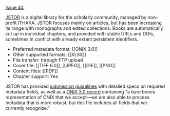 [Issue 44](https://github.com/thoth-pub/thoth/issues/44)

[JSTOR](https://www.jstor.org/) is a digital library for the scholarly community, managed by non-profit ITHAKA. JSTOR focuses mainly on articles, but has been increasing its range with monographs and edited collections. Books are automatically cut up in individual chapters, and provided with stable URLs and DOIs, sometimes in conflict with already extant persistent identifiers.

* Preferred metadata format: [[ONIX 3.0]]
* Other supported formats: [[XLSX]]
* File transfer: through FTP upload
* Cover file: [[TIFF 6.0]], [[JPEG]], [[GIF]], [[PNG]]
* Content files: [[PDF]]
* Chapter support: Yes

JSTOR has provided [submission guidelines](https://cloud.copim.ac.uk/s/f5Z8YKGDakEb8ac) with detailed specs on required metadata fields, as well as a [ONIX 3.0 record](https://cloud.copim.ac.uk/s/BCFMAA3qMmQtris) containing "a bare bones representation of ONIX that we accept—we are also able to process metadata that is more robust, but this file includes all fields that we currently recognize."